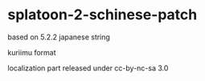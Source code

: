 # splatoon-2-schinese-patch
based on 5.2.2 japanese string

kuriimu format

localization part released under cc-by-nc-sa 3.0